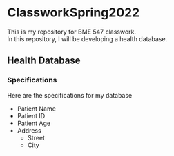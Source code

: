 # ClassworkSpring2022

This is my repository for BME 547 classwork.<br>
In this repository, I will be developing a health database.

## Health Database
### Specifications
Here are the specifications for my database
* Patient Name
* Patient ID
* Patient Age
* Address
  - Street
  - City


